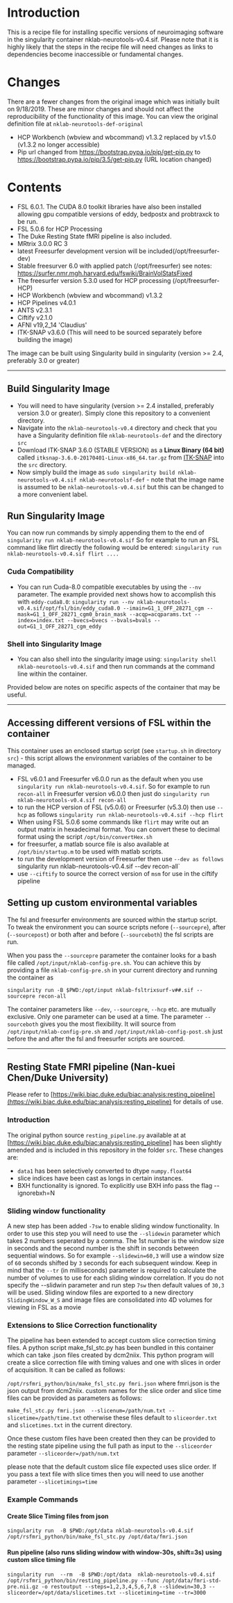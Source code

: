 #  Introduction
This is a recipe file for installing specific versions of neuroimaging software in the singularity container nklab-neurotools-v0.4.sif. Please note that it is highly likely that the steps in the recipe file will need changes as links to dependencies become inaccessible or fundamental changes. 

# Changes 
There are a fewer changes from the original image which was initially built on 9/18/2019. These are minor changes and should not affect the reproducibility of the functionality of this image. You can view the original definition file at `nklab-neurotools-def-original`
* HCP Workbench (wbview and wbcommand) v1.3.2 replaced by v1.5.0 (v1.3.2 no longer accessible)
* Pip url changed from https://bootstrap.pypa.io/pip/get-pip.py to https://bootstrap.pypa.io/pip/3.5/get-pip.py (URL location changed)

# Contents
* FSL 6.0.1. The CUDA 8.0 toolkit libraries have also been installed allowing gpu compatible versions of eddy, bedpostx and probtraxck to be run.
* FSL 5.0.6 for HCP Processing
* The Duke Resting State fMRI pipeline is also included.
* MRtrix 3.0.0 RC 3
* latest Freesurfer development version will be included(/opt/freesurfer-dev)
* Stable freesurver 6.0 with applied patch (/opt/freesurfer) see notes: https://surfer.nmr.mgh.harvard.edu/fswiki/BrainVolStatsFixed
* The freesurfer version 5.3.0 used for HCP processing (/opt/freesurfer-HCP)
* HCP Workbench (wbview and wbcommand) v1.3.2
* HCP Pipelines v4.0.1
* ANTS v2.3.1
* Ciftify v2.1.0
* AFNI v19,2_14 'Claudius'
* ITK-SNAP v3.6.0 (This will need to be sourced separately before building the image)
 

The image can be built using Singularity build in singularity (version >= 2.4, preferably 3.0 or greater)

---

## Build Singularity Image

* You will need to have singularity (version >= 2.4 installed, preferably version 3.0 or greater). Simply clone this repository to a convenient directory.
* Navigate into the `nklab-neurotools-v0.4` directory and check that you have a Singularity definition file `nklab-neurotools-def` and the directory `src` 
* Download ITK-SNAP 3.6.0 (STABLE VERSION) as a **Linux Binary (64 bit)** called  `itksnap-3.6.0-20170401-Linux-x86_64.tar.gz` from [ITK-SNAP](http://www.itksnap.org/pmwiki/pmwiki.php?n=Downloads.SNAP3) into the `src` directory.
* Now simply build the image as  `sudo singularity build nklab-neurotools-v0.4.sif nklab-neurotoolsf-def` - note that the image name is assumed to be `nklab-neurotools-v0.4.sif` but this can be changed to a more convenient label.

## Run Singularity Image
You can now run commands by simply appending them to the end of  `singularity run nklab-neurotools-v0.4.sif` So for example to run an FSL command like flirt directly the following would be entered: `singularity run nklab-neurotools-v0.4.sif flirt ....`

### Cuda Compatibility
* You can run Cuda-8.0 compatible executables by using the `--nv` parameter. The example provided next shows how to accomplish this with `eddy-cuda8.0`:
`singularity run --nv nklab-neurotools-v0.4.sif/opt/fsl/bin/eddy_cuda8.0 --imain=G1_1_OFF_28271_cgm --mask=G1_1_OFF_28271_cgm0_brain_mask --acqp=acqparams.txt --index=index.txt --bvecs=bvecs --bvals=bvals --out=G1_1_OFF_28271_cgm_eddy`

### Shell into Singularity Image
* You can also shell into the singularity image using: `singularity shell nklab-neurotools-v0.4.sif` and then run commands at the command line within the container.

Provided below are notes on specific aspects of the container that may be useful.

---

## Accessing different versions of FSL within the container
This container uses an enclosed startup script (see `startup.sh` in directory `src`) - this script allows the environment variables of the container to be managed.

* FSL v6.0.1 and Freesurfer v6.0.0 run as the default when you use `singularity run nklab-neurotools-v0.4.sif`. So for example to run `recon-all` in Freesurfer version v6.0.0 then just do `singularity run nklab-neurotools-v0.4.sif recon-all`
* to run the HCP version of FSL (v5.0.6) or Freesurfer (v5.3.0) then use `--hcp` as follows `singularity run nklab-neurotools-v0.4.sif --hcp flirt`
* When using FSL 5.0.6 some commands like `flirt` may write out an output matrix in hexadecimal format. You can convert these to decimal format using the script `/opt/bin/convertHex.sh`
* for freesurfer, a matlab source file is also available at `/opt/bin/startup.m` to be used with matlab scripts.
* to run the development version of Freesurfer  then use `--dev as follows `singularity run nklab-neurotools-v0.4.sif --dev recon-all`
* use `--ciftify` to source the correct version of `msm` for use in the ciftify pipeline

## Setting up custom environmental variables
The fsl and freesurfer environments are sourced within the startup script. To tweak the environment you can source scripts nefore (`--sourcepre`), after (`--sourcepost`) or both after and before (`--sourceboth`) the fsl scripts are run.

When you pass the `--sourcepre` parameter the container looks for a bash file called `/opt/input/nklab-config-pre.sh`. You can achieve this by providing a file `nklab-config-pre.sh` in your current directory and running the container as 

`singularity run -B $PWD:/opt/input nklab-fsltrixsurf-v##.sif --sourcepre recon-all`

The container parameters like `--dev`, `--sourcepre`, `--hcp` etc. are mutually exclusive. Only one parameter can be used at a time. The parameter `--sourceboth` gives you the most flexibility. It will source from `/opt/input/nklab-config-pre.sh` and `/opt/input/nklab-config-post.sh` just before the and after the fsl and freesurfer scripts are sourced.

---

## Resting State FMRI pipeline (Nan-kuei Chen/Duke University) 
Please refer to [https://wiki.biac.duke.edu/biac:analysis:resting_pipeline](https://wiki.biac.duke.edu/biac:analysis:resting_pipeline) for details of use.

### Introduction
The original python source  `resting_pipeline.py` available at at [https://wiki.biac.duke.edu/biac:analysis:resting_pipeline] has been slightly amended and is included in this repository in the folder `src`. These changes are:

* `data1` has been selectively converted to dtype `numpy.float64`
* slice indices have been cast as longs in certain instances.
* BXH functionality is ignored. To explicitly use BXH info pass the flag --ignorebxh=N

### Sliding window functionality
A new step has been added `-7sw` to enable sliding window functionality. In order to use this step you will need to use the `--slidewin` parameter which takes 2 numbers seperated by a comma. The 1st number is the window size in seconds and the second number is the shift in seconds between sequential windows. So for example `--slidewin=60,3` will use a window size of `60` seconds shifted by `3` seconds for each subsequent window. Keep in mind that the `--tr` (in milliseconds) parameter is required to calculate the number of volumes to use for each sliding window correlation. If you do not specify the --slidwin parameter and run step `7sw` then default values of `30,3` will be used. Sliding window files are exported to a new directory `SlidingWindow_W_S` and image files are consolidated into 4D volumes for viewing in FSL as a movie 

### Extensions to Slice Correction functionality
The pipeline has been extended to accept custom slice correction timing files. A python script make_fsl_stc.py has been bundled in this container which can take .json files created by dcm2niix. This python program will create a slice correction file with timing values and one with slices in order of acquisition. It can be called as follows:

`/opt/rsfmri_python/bin/make_fsl_stc.py fmri.json` where fmri.json is the json output from dcm2niix. custom names for the slice order and slice time files can be provided as parameters as follows:

`make_fsl_stc.py fmri.json  --slicenum=/path/num.txt --slicetime=/path/time.txt` otherwise these files default to `sliceorder.txt` and `slicetimes.txt` in the current directory.

Once these custom files have been created then they can be provided to the resting state pipeline using the full path as input to the `--sliceorder` parameter 
`--sliceorder=/path/num.txt`

please note that the default custom slice file expected uses slice order. If you pass a text file with slice times then you will need to use another parameter `--slicetimings=time` 


### Example Commands
#### Create Slice Timing files from json
`singularity run  -B $PWD:/opt/data nklab-neurotools-v0.4.sif /opt/rsfmri_python/bin/make_fsl_stc.py /opt/data/fmri.json`

#### Run pipeline (also runs sliding window with window-30s, shift=3s) using custom slice timing file
`singularity run  --rm  -B $PWD:/opt/data  nklab-neurotools-v0.4.sif  /opt/rsfmri_python/bin/resting_pipeline.py --func /opt/data/fmri-std-pre.nii.gz -o restoutput --steps=1,2,3,4,5,6,7,8 --slidewin=30,3 --sliceorder=/opt/data/slicetimes.txt --slicetiming=time --tr=3000`
